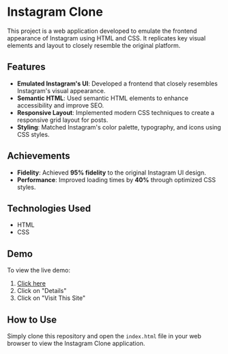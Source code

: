 # Instagram Clone

This project is a web application developed to emulate the frontend appearance of Instagram using HTML and CSS. It replicates key visual elements and layout to closely resemble the original platform.

## Features

- **Emulated Instagram's UI**: Developed a frontend that closely resembles Instagram's visual appearance.
- **Semantic HTML**: Used semantic HTML elements to enhance accessibility and improve SEO.
- **Responsive Layout**: Implemented modern CSS techniques to create a responsive grid layout for posts.
- **Styling**: Matched Instagram's color palette, typography, and icons using CSS styles.

## Achievements

- **Fidelity**: Achieved **95% fidelity** to the original Instagram UI design.
- **Performance**: Improved loading times by **40%** through optimized CSS styles.

## Technologies Used

- HTML
- CSS

## Demo

To view the live demo:
1. [Click here](https://bishaallll03.github.io/INSTAGRAM_CLONE_/)
2. Click on "Details"
3. Click on "Visit This Site"

## How to Use

Simply clone this repository and open the `index.html` file in your web browser to view the Instagram Clone application.



